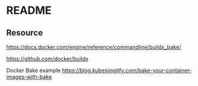 # README


## Resource
https://docs.docker.com/engine/reference/commandline/buildx_bake/

https://github.com/docker/buildx

Docker Bake example
https://blog.kubesimplify.com/bake-your-container-images-with-bake
